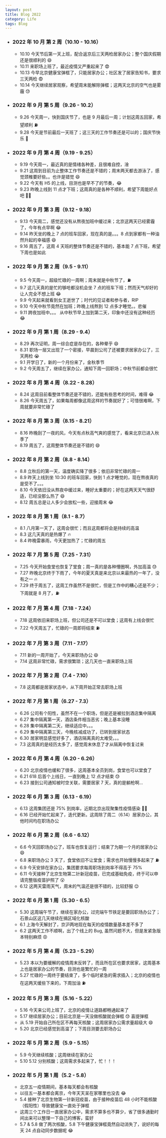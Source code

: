 ```yaml
---
layout: post
title: Blog 2022
category: Life
tags: Blog
---
```



- ### 2022 年 10 月 第 2 周（10.10 - 10.16）
     - 10.10 今天节后第一天上班，配合返京后三天两检居家办公；整个国庆假期还是很顺利的 😄
     - 10.11 来职场上班了，最近疫情又严重起来了 😨
     - 10.13 今早北京健康宝弹框了，只能居家办公；社区发了居家告知书，要求三天两检 😨
     - 10.14 今天继续居家观察，希望周末能解除弹框；这两天北京的空气也是雾霾 😓

- ### 2022 年 9 月 第 5 周（9.26 - 10.2）
     - 9.26 今天周一，快到国庆节了，也是 9 月最后一周；计划这周五回家，希望顺利 ⛽️
     - 9.28 今天是节前最后一天班了；这三天的工作节奏还是可以的；国庆节快乐 🎉
- ### 2022 年 9 月 第 4 周（9.19 - 9.25）
     - 9.19 今天周一，最近真的是情绪各种差，且很难自控，淦
     - 9.21 这周到目前为止整体工作节奏还是不错的；周末两天都去游泳了，感觉颈椎要好些。。也许是错觉 😄
     - 9.22 今天有 H5 的上线，目测也是早不了的节奏，😂
     - 9.23 昨晚上线到 11 点才下班；这周真的是各种不顺利，希望下周能好点吧 😮‍💨
- ### 2022 年 9 月 第 3 周（9.12 - 9.18）
     - 9.13 今天周二，感觉还没有从熬夜加班中缓过来；北京这两天已经雾霾了，今年有点早啊 😂
     - 9.14 昨天坐的晚上 7 点的班车回家，现在真的是。。。8 点到家都有一种油然升起的幸福感 😄
     - 9.16 周五了，这周 4 天班的整体节奏还是不错的，基本能 7 点下班，希望下周也是如此

- ### 2022 年 9 月 第 2 周（9.5 - 9.11）
     - 9.5 今天周一，超级忙碌的一周啊；周末就是中秋节了，⛽️
     - 9.7 这几天真的是忙的够呛都没机会坐 7 点的班车下班；然而天气却好的让人完全不想上班 😂
     - 9.9 今天起来就看到女王逝世了；时代的见证者和参与者，RIP
     - 9.10 今天中秋节竟然在加班；昨晚上线熬到 12 点多才睡觉。。悲催
     - 9.11 跨夜加班中。。。 从中秋节早上加到第二天，印象中还没有这种经历 😂

- ### 2022 年 9 月 第 1 周（8.29 - 9.4）
     - 8.29 再次证明，周一综合症是存在的，各种晕乎 😄
     - 8.31 职场一层又出现了一个密接，早晨到公司了还被要求居家办公了，三天两检 😭
     - 9.1 开学日了，新的一个月份来了，金秋季节
     - 9.2 今天周五了，继续在家办公，通知下周一回职场；中秋节前都会很忙

- ### 2022 年 8 月 第 4 周（8.22 - 8.28）
     - 8.24 这周目前看整体节奏还是不错的，还能有些思考的时间，难得 😂
     - 8.26 今天周五了，如果每周都像这周这样的节奏就好了；可惜很难啊，下周就要非常忙碌了

- ### 2022 年 8 月 第 3 周（8.15 - 8.21）
     - 8.16 昨晚刮了一夜的风，今天有点秋高气爽的感觉了，看来北京已进入秋季了
     - 8.19 周五了，这周整体节奏还是不错的 😄

- ### 2022 年 8 月 第 2 周（8.8 - 8.14）
     - 8.8 立秋后的第一天，温度确实降了很多；依旧非常忙碌的周一
     - 8.9 昨天上线到坐 10:30 的班车回家，快到 1 点才睡觉的，现在熬夜真的是受不了。。。
     - 8.10 今天依旧没从熬夜中缓过来，睡好太重要的；好在这两天天气很舒适，已经没那么热了 😄
     - 8.12 周五总是让人多少会放松一些，迎接周末 😂

- ### 2022 年 8 月 第 1 周（8.1 - 8.7）
     - 8.1 八月第一天了，这周会很忙；而且这周都将会是持续的高温
     - 8.3 这几天真的是热爆了 🔥
     - 8.4 昨晚雷暴雨，今天更加热了；忙碌的周五

- ### 2022 年 7 月 第 5 周（7.25 - 7.31）
     - 7.25 今天开始食堂也恢复了堂食；周一真的是各种懵圈啊，外加高温 😓
     - 7.27 昨晚北京终于下雨了，今年的夏天真是来北京以来最热的一年了，没有之一 🔥
     - 7.29 终于周五了，这周工作虽然不是很忙，但是工作中的糟心还是不少；下周就是 8 月了，⛽️

- ### 2022 年 7 月 第 4 周（7.18 - 7.24）
     - 7.18 这周依旧来职场上班，但公司还是不可以堂食；这周有上线会很忙
     - 7.22 今天周五了，忙碌的一周即将结束 ⛽️

- ### 2022 年 7 月 第 3 周（7.11 - 7.17）
     - 7.11 新的一周开始了，今天来职场办公 😄
     - 7.14 这周非常忙碌，需求很繁琐；这几天也一直来职场上班

- ### 2022 年 7 月 第 2 周（7.4 - 7.10）
     - 7.8 这周都是居家状态中，从下周开始正常去职场上班

- ### 2022 年 7 月 第 1 周（6.27 - 7.3）
     - 6.26 公司有个阳性，虽然不在一个职场，但是还是被拉到酒店集中隔离 
     - 6.27 集中隔离第一天，酒店条件相当恶劣；晚上基本没睡
     - 6.28 集中隔离第二天，继续适应中。。。
     - 6.29 集中隔离第三天，今晚核减成功了，已转到居家状态
     - 6.30 居家明显感觉好多了，酒店隔离真的太难受。。。
     - 7.3 这周真的是经历太多了，感觉周末休息了才从隔离中恢复过来

- ### 2022 年 6 月 第 4 周（6.20 - 6.26）
     - 6.20 北京疫情也缓和了很多，这周基本全员到岗，食堂也可以堂食了
     - 6.21 618 后首个上线日，一直到晚上 12 点才结束 😓
     - 6.23 接到公司通知被时空关联，需要居家 7 天，真的是躺枪啊...

- ### 2022 年 6 月 第 3 周（6.13 - 6.19）
     - 6.13 这周集团还是 75% 到岗率，近期北京出现聚集性疫情感染 😮‍💨
     - 6.16 已经开始忙起来了，迭代更新。这周除了周二（6.14）居家办公，其他时间均在职场办公

- ### 2022 年 6 月 第 2 周（6.6 - 6.12）
     - 6.6 今天回职场办公了，班车也恢复运行；结束了为期一个月的居家办公 😄
     - 6.8 来职场办公 3 天了，食堂依旧不让堂食；需求也开始慢慢多起来了 ⛽️
     - 6.9 今天安排在家办公，集团要求每周职场到岗率不得高于 75%
     - 6.11 今天接种了北京生物第二针新冠疫苗，已完成基础免疫，终于可以申请完整版疫苗护照了 😮
     - 6.12 这两天雷雨天气，周末的气温还是很不错的，比较舒服 😌

- ### 2022 年 6 月 第 1 周（5.30 - 6.5）
     - 5.30 这周端午节了，继续在家办公，过完端午节铁定是要回职场办公了；石景山区这几天继续在搞区域化核酸
     - 6.1 上海今天解封了，京沪两地现在每天的疫情数量基本差不多了
     - 6.2 这两天工作不顺啊，出了个线上的 Bug, 虽然问题不大，但是发紧急版本特别麻烦 😡

- ### 2022 年 5 月 第 4 周（5.23 - 5.29）
     - 5.23 本以为要缓解的疫情周末反转了，而且所在区也要求居家，这周基本上也是居家办公的节奏，目测也是繁忙的一周
     - 5.27 忙碌的一周终于要结束了，多个临时紧急的需求插入；北京的疫情也在这两天缓些下来的，下周加油 ⛽️

- ### 2022 年 5 月 第 3 周（5.16 - 5.22）
     - 5.16 今天来公司上班了，北京的疫情让道路都畅通起来了
     - 5.17 继续居家办公；目前北京是一天没做核酸就会弹框 😓 喜提弹框
     - 从 5.19 开始自己所在区不再每天核酸；这周居家办公需求量超级大 😄
     - 5.20 北京已经感觉到高温了；下周目测要去职场办公

- ### 2022 年 5 月 第 2 周（5.9 - 5.15）
     - 5.9 今天继续核酸；这周继续在家办公
     - 5.10 5.12 分别核酸；这周需求多起来了，忙！！！

- ### 2022 年 5 月 第 1 周（5.2 - 5.8）
     - 北京五一疫情期间，基本每天都会有核酸
     - 以往五一基本都会离京，今年天天呆在家哪里也没去 😂
     - 5.4 接种了北京生物第一针新冠疫苗，由于接种疫苗后 48 小时不能核酸（假阳性）导致健康宝一直处于弹框
     - 这周三个工作日一直居家办公中，需求不算多也不算少，省了很多通勤时间出来可以整理一下自己的博客，蛮好
     - 5.7 & 5.8 做了两次核酸，5.8 下午健康宝弹框竟然自动消失了，说好的每天 24 点自动同步数据呢 😂